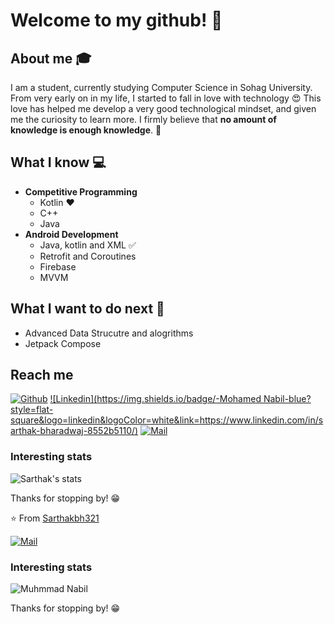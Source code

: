 # Welcome to my github! 👋


## About me :mortar_board:
I am a student, currently studying Computer Science in Sohag University. From very early on in my life, I started to fall in love with technology 😍 This love has helped me develop a very good technological mindset, and given me the curiosity to learn more. I firmly believe that **no amount of knowledge is enough knowledge**. 🧠

## What I know :computer:
- **Competitive Programming**
	- Kotlin ❤️
	- C++
	- Java
- **Android Development**
	- Java, kotlin and XML :white_check_mark:
	- Retrofit and Coroutines
	- Firebase
	- MVVM

## What I want to do next :thinking:
- Advanced Data Strucutre and alogrithms
- Jetpack Compose

## Reach me 
[![Github](https://img.shields.io/github/followers/muhmmadnabil?label=Follow&style=social)](https://github.com/muhmmadnabil)
[![Linkedin](https://img.shields.io/badge/-Mohamed Nabil-blue?style=flat-square&logo=linkedin&logoColor=white&link=https://www.linkedin.com/in/sarthak-bharadwaj-8552b5110/)](https://www.linkedin.com/in/mohamed-nabil-7b042b153/)
[![Mail](https://img.shields.io/badge/-sarthakbh321@gmail.com-gray?style=flat-square&logo=gmail&logoColor=red&link=https://www.linkedin.com/in/sarthak-bharadwaj-8552b5110/)](mailto:sarthakbh321@gmail.com)


### Interesting stats

![Sarthak's stats](https://github-readme-stats.vercel.app/api?username=sarthakbh321&show_icons=true)

Thanks for stopping by! 😁


⭐️ From [Sarthakbh321](https://github.com/Sarthakbh321)

[![Mail](https://img.shields.io/badge/-muhmmad.nabil.albadry@gmail.com-gray?style=flat-square&logo=gmail&logoColor=red&link=https://www.linkedin.com/in/sarthak-bharadwaj-8552b5110/)](mailto:muhmmad.nabil.albadry@gmail.com)


### Interesting stats

![Muhmmad Nabil](https://github-readme-stats.vercel.app/api?username=muhmmadnabil&show_icons=true)

Thanks for stopping by! 😁
